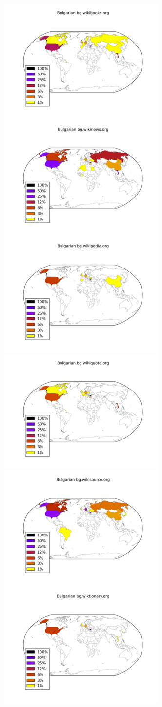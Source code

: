 ![](/images/Bulgarian-bg.wikibooks.org.png)
![](/images/Bulgarian-bg.wikinews.org.png)
![](/images/Bulgarian-bg.wikipedia.org.png)
![](/images/Bulgarian-bg.wikiquote.org.png)
![](/images/Bulgarian-bg.wikisource.org.png)
![](/images/Bulgarian-bg.wiktionary.org.png)
